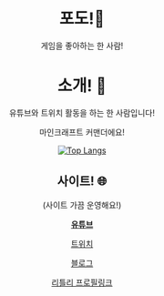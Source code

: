 <div align="center">

# 포도!🍇
게임을 좋아하는 한 사람!

# 소개! 👋
유튜브와 트위치 활동을 하는 한 사람입니다!

마인크래프트 커맨더에요!

[![Top Langs](https://github-readme-stats.vercel.app/api/top-langs/?username=grape82)](https://github.com/anuraghazra/github-readme-stats)

## 사이트! 🌐
(사이트 가끔 운영해요!)

[**유튜브**](https://www.youtube.com/channel/UCRO5ekxPBR5WIsYozR92gUw)

[트위치](https://www.twitch.tv/grape8282)

[블로그](https://blog.naver.com/yongyong130)

[리틀리 프로필링크](https://litt.ly/grape)
